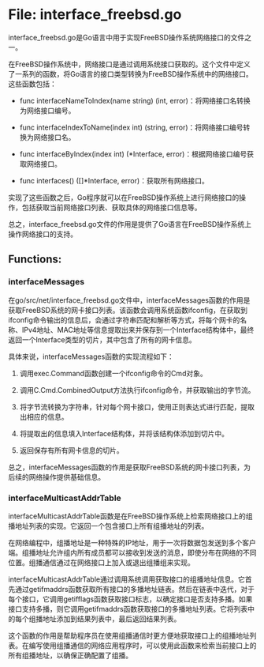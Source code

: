 # File: interface_freebsd.go

interface_freebsd.go是Go语言中用于实现FreeBSD操作系统网络接口的文件之一。

在FreeBSD操作系统中，网络接口是通过调用系统接口获取的。这个文件中定义了一系列的函数，将Go语言的接口类型转换为FreeBSD操作系统中的网络接口。这些函数包括：

- func interfaceNameToIndex(name string) (int, error)：将网络接口名转换为网络接口编号。

- func interfaceIndexToName(index int) (string, error)：将网络接口编号转换为网络接口名。

- func interfaceByIndex(index int) (*Interface, error)：根据网络接口编号获取网络接口。

- func interfaces() ([]*Interface, error)：获取所有网络接口。

实现了这些函数之后，Go程序就可以在FreeBSD操作系统上进行网络接口的操作，包括获取当前网络接口列表、获取具体的网络接口信息等。

总之，interface_freebsd.go文件的作用是提供了Go语言在FreeBSD操作系统上操作网络接口的支持。

## Functions:

### interfaceMessages

在go/src/net/interface_freebsd.go文件中，interfaceMessages函数的作用是获取FreeBSD系统的网卡接口列表。该函数会调用系统函数ifconfig，在获取到ifconfig命令输出的信息后，会通过字符串匹配和解析等方式，将每个网卡的名称、IPv4地址、MAC地址等信息提取出来并保存到一个Interface结构体中，最终返回一个Interface类型的切片，其中包含了所有的网卡信息。

具体来说，interfaceMessages函数的实现流程如下：

1. 调用exec.Command函数创建一个ifconfig命令的Cmd对象。

2. 调用C.Cmd.CombinedOutput方法执行ifconfig命令，并获取输出的字节流。

3. 将字节流转换为字符串，针对每个网卡接口，使用正则表达式进行匹配，提取出相应的信息。

4. 将提取出的信息填入Interface结构体，并将该结构体添加到切片中。

5. 返回保存有所有网卡信息的切片。

总之，interfaceMessages函数的作用是获取FreeBSD系统的网卡接口列表，为后续的网络操作提供基础信息。



### interfaceMulticastAddrTable

interfaceMulticastAddrTable函数是在FreeBSD操作系统上检索网络接口上的组播地址列表的实现。它返回一个包含接口上所有组播地址的列表。

在网络编程中，组播地址是一种特殊的IP地址，用于一次将数据包发送到多个客户端。组播地址允许组内所有成员都可以接收到发送的消息，即使分布在网络的不同位置。组播通信通过在网络接口上加入或退出组播组来实现。

interfaceMulticastAddrTable通过调用系统调用获取接口的组播地址信息。它首先通过getifmaddrs函数获取所有接口的多播地址链表。然后在链表中迭代，对于每个接口，它调用getifflags函数获取接口标志，以确定接口是否支持多播。如果接口支持多播，则它调用getifmaddrs函数获取接口的多播地址列表。它将列表中的每个组播地址添加到结果列表中，最后返回结果列表。

这个函数的作用是帮助程序员在使用组播通信时更方便地获取接口上的组播地址列表。在编写使用组播通信的网络应用程序时，可以使用此函数来检索当前接口上的所有组播地址，以确保正确配置了组播。



